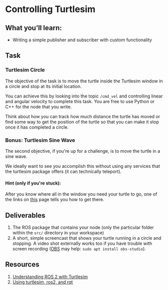 # Controlling Turtlesim

## What you’ll learn:

- Writing a simple publisher and subscriber with custom functionality

## Task

### Turtlesim Circle

The objective of the task is to move the turtle inside the Turtlesim window in a circle and stop at its initial location.

You can achieve this by looking into the topic `/cmd_vel` and controlling linear and angular velocity to complete this task.
You are free to use Python or C++ for the node that you write.

Think about how you can track how much distance the turtle has moved or find some way to get the position of the turtle so that you can make it stop once it has completed a circle.

### Bonus: Turtlesim Sine Wave

The second objective, if you're up for a challenge, is to move the turtle in a sine wave.

We ideally want to see you accomplish this without using any services that the turtlesim package offers (it can technically teleport).

#### Hint (only if you're stuck):

After you know where all in the window you need your turtle to go, one of the links on [this](https://wiki.ros.org/turtlesim/Tutorials) page tells you how to get there.

## Deliverables

1. The ROS package that contains your node (only the particular folder within the `src/` directory in your workspace)
1. A short, simple screencast that shows your turtle running in a circle and stopping. A video shot externally works too
   if you have trouble with screen recording ([OBS](https://obsproject.com/) may help: `sudo apt install obs-studio`).

## Resources

1. [Understanding ROS 2 with Turtlesim](https://ros2-industrial-workshop.readthedocs.io/en/latest/_source/basics/ROS2-Turtlesim.html)
1. [Using turtlesim, ros2, and rqt](https://docs.ros.org/en/humble/Tutorials/Beginner-CLI-Tools/Introducing-Turtlesim/Introducing-Turtlesim.html)
